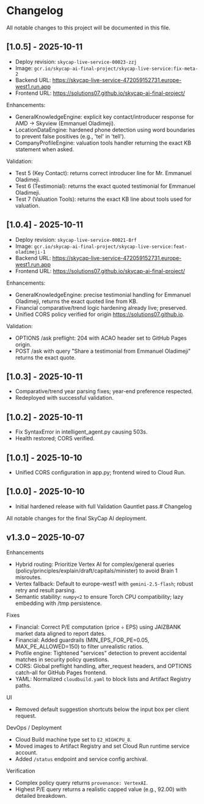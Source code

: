 # Changelog

All notable changes to this project will be documented in this file.

## [1.0.5] - 2025-10-11

- Deploy revision: `skycap-live-service-00023-zzj`
- Image: `gcr.io/skycap-ai-final-project/skycap-live-service:fix-meta-2`
- Backend URL: https://skycap-live-service-472059152731.europe-west1.run.app
- Frontend URL: https://solutions07.github.io/skycap-ai-final-project/

Enhancements:
- GeneralKnowledgeEngine: explicit key contact/introducer response for AMD → Skyview (Emmanuel Oladimeji).
- LocationDataEngine: hardened phone detection using word boundaries to prevent false positives (e.g., 'tel' in 'tell').
- CompanyProfileEngine: valuation tools handler returning the exact KB statement when asked.

Validation:
- Test 5 (Key Contact): returns correct introducer line for Mr. Emmanuel Oladimeji.
- Test 6 (Testimonial): returns the exact quoted testimonial for Emmanuel Oladimeji.
- Test 7 (Valuation Tools): returns the exact KB line about tools used for valuation.

## [1.0.4] - 2025-10-11

- Deploy revision: `skycap-live-service-00021-8rf`
- Image: `gcr.io/skycap-ai-final-project/skycap-live-service:feat-oladimeji-1`
- Backend URL: https://skycap-live-service-472059152731.europe-west1.run.app
- Frontend URL: https://solutions07.github.io/skycap-ai-final-project/

Enhancements:
- GeneralKnowledgeEngine: precise testimonial handling for Emmanuel Oladimeji, returns the exact quoted line from KB.
- Financial comparative/trend logic hardening already live; preserved.
- Unified CORS policy verified for origin https://solutions07.github.io.

Validation:
- OPTIONS /ask preflight: 204 with ACAO header set to GitHub Pages origin.
- POST /ask with query "Share a testimonial from Emmanuel Oladimeji" returns the exact quote.

## [1.0.3] - 2025-10-11
- Comparative/trend year parsing fixes; year-end preference respected.
- Redeployed with successful validation.

## [1.0.2] - 2025-10-11
- Fix SyntaxError in intelligent_agent.py causing 503s.
- Health restored; CORS verified.

## [1.0.1] - 2025-10-10
- Unified CORS configuration in app.py; frontend wired to Cloud Run.

## [1.0.0] - 2025-10-10
- Initial hardened release with full Validation Gauntlet pass.# Changelog

All notable changes for the final SkyCap AI deployment.

## v1.3.0 – 2025-10-07

Enhancements
- Hybrid routing: Prioritize Vertex AI for complex/general queries (policy/principles/explain/draft/capitals/minister) to avoid Brain 1 misroutes.
- Vertex fallback: Default to europe-west1 with `gemini-2.5-flash`; robust retry and result parsing.
- Semantic stability: `numpy<2` to ensure Torch CPU compatibility; lazy embedding with /tmp persistence.

Fixes
- Financial: Correct P/E computation (price ÷ EPS) using JAIZBANK market data aligned to report dates.
- Financial: Added guardrails (MIN_EPS_FOR_PE=0.05, MAX_PE_ALLOWED=150) to filter unrealistic ratios.
- Profile engine: Tightened "services" detection to prevent accidental matches in security policy questions.
- CORS: Global preflight handling, after_request headers, and OPTIONS catch-all for GitHub Pages frontend.
- YAML: Normalized `cloudbuild.yaml` to block lists and Artifact Registry paths.

UI
- Removed default suggestion shortcuts below the input box per client request.

DevOps / Deployment
- Cloud Build machine type set to `E2_HIGHCPU_8`.
- Moved images to Artifact Registry and set Cloud Run runtime service account.
- Added `/status` endpoint and service config archival.

Verification
- Complex policy query returns `provenance: VertexAI`.
- Highest P/E query returns a realistic capped value (e.g., 92.00) with detailed breakdown.
